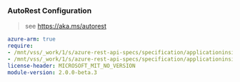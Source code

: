 ### AutoRest Configuration

> see https://aka.ms/autorest

``` yaml
azure-arm: true
require:
- /mnt/vss/_work/1/s/azure-rest-api-specs/specification/applicationinsights/resource-manager/readme.md
- /mnt/vss/_work/1/s/azure-rest-api-specs/specification/applicationinsights/resource-manager/readme.go.md
license-header: MICROSOFT_MIT_NO_VERSION
module-version: 2.0.0-beta.3
```